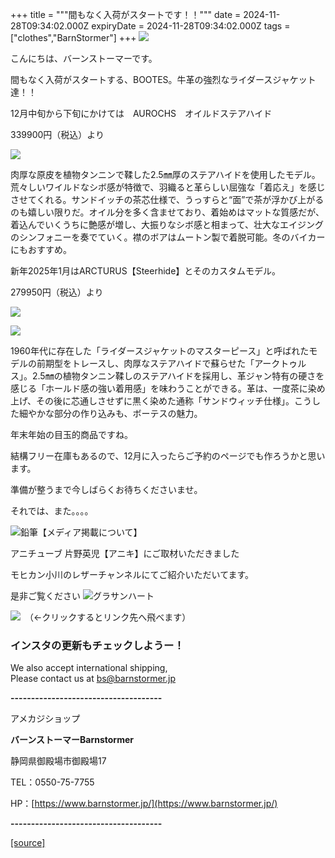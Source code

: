 +++
title = """間もなく入荷がスタートです！！"""
date = 2024-11-28T09:34:02.000Z
expiryDate = 2024-11-28T09:34:02.000Z
tags = ["clothes","BarnStormer"]
+++
[![](https://stat.ameba.jp/user_images/20231023/16/barnstormer-go/b2/03/p/o0420015015354743273.png)](https://ameblo.jp/barnstormer-go/entry-12825670498.html)

こんにちは、バーンストーマーです。

間もなく入荷がスタートする、BOOTES。牛革の強烈なライダースジャケット達！！

12月中旬から下旬にかけては　AUROCHS　オイルドステアハイド

339900円（税込）より

[![](https://stat.ameba.jp/user_images/20241128/18/barnstormer-go/a5/63/j/o0637073015515320114.jpg)](https://stat.ameba.jp/user_images/20241128/18/barnstormer-go/a5/63/j/o0637073015515320114.jpg)

肉厚な原皮を植物タンニンで鞣した2.5㎜厚のステアハイドを使用したモデル。荒々しいワイルドなシボ感が特徴で、羽織ると革らしい屈強な「着応え」を感じさせてくれる。サンドイッチの茶芯仕様で、うっすらと“面”で茶が浮かび上がるのも嬉しい限りだ。オイル分を多く含ませており、着始めはマットな質感だが、着込んでいくうちに艶感が増し、大振りなシボ感と相まって、壮大なエイジングのシンフォニーを奏でていく。襟のボアはムートン製で着脱可能。冬のバイカーにもおすすめ。

新年2025年1月はARCTURUS【Steerhide】とそのカスタムモデル。

279950円（税込）より

[![](https://stat.ameba.jp/user_images/20241128/18/barnstormer-go/55/aa/j/o1024102415515320117.jpg)](https://stat.ameba.jp/user_images/20241128/18/barnstormer-go/55/aa/j/o1024102415515320117.jpg)

[![](https://stat.ameba.jp/user_images/20241128/18/barnstormer-go/d6/b9/j/o1024102415515320121.jpg)](https://stat.ameba.jp/user_images/20241128/18/barnstormer-go/d6/b9/j/o1024102415515320121.jpg)

1960年代に存在した「ライダースジャケットのマスターピース」と呼ばれたモデルの前期型をトレースし、肉厚なステアハイドで蘇らせた「アークトゥルス」。2.5㎜の植物タンニン鞣しのステアハイドを採用し、革ジャン特有の硬さを感じる「ホールド感の強い着用感」を味わうことができる。革は、一度茶に染め上げ、その後に芯通しさせずに黒く染めた通称「サンドウィッチ仕様」。こうした細やかな部分の作り込みも、ボーテスの魅力。

年末年始の目玉的商品ですね。

結構フリー在庫もあるので、12月に入ったらご予約のページでも作ろうかと思います。

準備が整うまで今しばらくお待ちくださいませ。

それでは、また。。。。

![鉛筆](https://stat100.ameba.jp/blog/ucs/img/char/char3/519.png)【メディア掲載について】

アニチューブ 片野英児【アニキ】にご取材いただきました

モヒカン小川のレザーチャンネルにてご紹介いただいてます。

是非ご覧ください ![グラサンハート](https://stat100.ameba.jp/blog/ucs/img/char/char3/148.png)

[![](https://stat.ameba.jp/user_images/20230412/16/barnstormer-go/6a/23/p/o0108010815269242493.png)](https://www.instagram.com/barnstormer_daily/)　（←クリックするとリンク先へ飛べます）

### インスタの更新もチェックしようー！

We also accept international shipping,  
Please contact us at bs@barnstormer.jp

**\-------------------------------------**

アメカジショップ

**バーンストーマーBarnstormer**

静岡県御殿場市御殿場17

TEL：0550-75-7755

HP：[https://www.barnstormer.jp/](https://www.barnstormer.jp/)

**\-------------------------------------**

[[source]](https://ameblo.jp/barnstormer-go/entry-12876683673.html)
